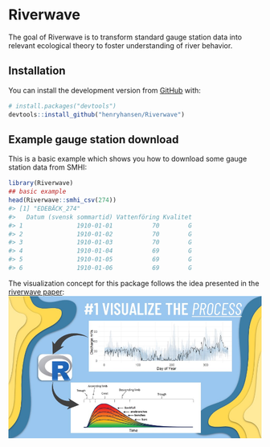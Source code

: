 
<!-- README.md is generated from README.Rmd. Please edit that file -->

# Riverwave

<!-- badges: start -->
<!-- badges: end -->

The goal of Riverwave is to transform standard gauge station data into
relevant ecological theory to foster understanding of river behavior.

## Installation

You can install the development version from
[GitHub](https://github.com/) with:

``` r
# install.packages("devtools")
devtools::install_github("henryhansen/Riverwave")
```

## Example gauge station download

This is a basic example which shows you how to download some gauge
station data from SMHI:

``` r
library(Riverwave)
## basic example
head(Riverwave::smhi_csv(274))
#> [1] "EDEBÄCK_274"
#>   Datum (svensk sommartid) Vattenföring Kvalitet
#> 1               1910-01-01           70        G
#> 2               1910-01-02           70        G
#> 3               1910-01-03           70        G
#> 4               1910-01-04           69        G
#> 5               1910-01-05           69        G
#> 6               1910-01-06           69        G
```

The visualization concept for this package follows the idea presented in
the [riverwave
paper](https://academic.oup.com/bioscience/article/64/10/870/1780369):
![riverwave-concept](images/Riverwave_concept.jpg)
